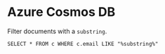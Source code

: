 # Azure Cosmos DB

Filter documents with a `substring`.

```nosql
SELECT * FROM c WHERE c.email LIKE "%substring%"
```
